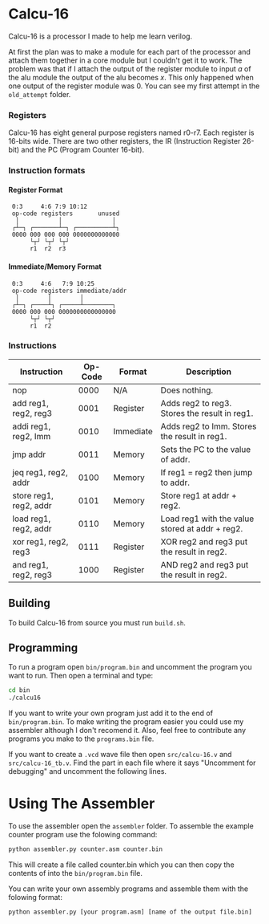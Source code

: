 # Calcu-16
Calcu-16 is a processor I made to help me learn verilog. 

At first the plan was to make a module for each part of the
processor and attach them together in a core module but I
couldn't get it to work. The problem was that if I attach the
output of the register module to input *a* of the alu module
the output of the alu becomes *x*. This only happened when one
output of the register module was 0. You can see my first 
attempt in the ```old_attempt``` folder.

### Registers
Calcu-16 has eight general purpose registers named r0-r7. Each 
register is 16-bits wide. There are two other registers, the 
IR (Instruction Register 26-bit) and the PC (Program Counter 
16-bit).

### Instruction formats
#### Register Format
```
 0:3     4:6 7:9 10:12
 op-code registers       unused
  │           │              │
 ┌┴─┐ ┌───────┴─┐ ┌──────────┴┐
 0000 000 000 000 0000000000000
      └┬┘ └┬┘ └┬┘
      r1  r2  r3
```

#### Immediate/Memory Format
```
 0:3     4:6   7:9 10:25
 op-code registers immediate/addr
  │        │        │
 ┌┴─┐ ┌────┴┐ ┌─────┴────────┐
 0000 000 000 0000000000000000
      └┬┘ └┬┘
      r1  r2
```
### Instructions
|Instruction            |Op-Code  |Format     |Description                                     |
|-----------------------|---------|-----------|------------------------------------------------|
|nop                    |0000     |N/A        |Does nothing.                                   |
|add reg1, reg2, reg3   |0001     |Register   |Adds reg2 to reg3. Stores the result in reg1.   |
|addi reg1, reg2, Imm   |0010     |Immediate  |Adds reg2 to Imm. Stores the result in reg1.    |
|jmp addr               |0011     |Memory     |Sets the PC to the value of addr.               |
|jeq reg1, reg2, addr   |0100     |Memory     |If reg1 = reg2 then jump to addr.               |
|store reg1, reg2, addr |0101     |Memory     |Store reg1 at addr + reg2.                      |
|load reg1, reg2, addr  |0110     |Memory     |Load reg1 with the value stored at addr + reg2. |
|xor reg1, reg2, reg3   |0111     |Register   |XOR reg2 and reg3 put the result in reg2.       |
|and reg1, reg2, reg3   |1000     |Register   |AND reg2 and reg3 put the result in reg2.       |

## Building
To build Calcu-16 from source you must run ```build.sh```.

## Programming
To run a program open ```bin/program.bin``` and uncomment the
program you want to run. Then open a terminal and type:
```bash
cd bin
./calcu16
```
If you want to write your own program just add it to the end
of ```bin/program.bin```. To make writing the program easier
you could use my assembler although I don't recomend it.
Also, feel free to contribute any programs you make to the
```programs.bin``` file.

If you want to create a ```.vcd``` wave file then open
```src/calcu-16.v``` and ```src/calcu-16_tb.v```. Find the
part in each file where it says "Uncomment for debugging" and
uncomment the following lines.

# Using The Assembler
To use the assembler open the ```assembler``` folder. To
assemble the example counter program use the folowing command:
```bash
python assembler.py counter.asm counter.bin
````
This will create a file called counter.bin which you can then
copy the contents of into the ```bin/program.bin``` file.

You can write your own assembly programs and assemble them
with the folowing format:
```bash
python assembler.py [your program.asm] [name of the output file.bin]
```
